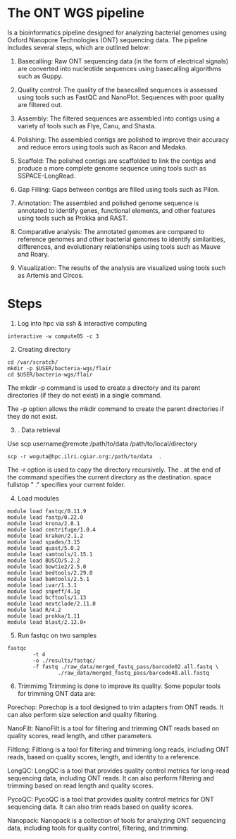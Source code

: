 # The ONT WGS pipeline

Is a bioinformatics pipeline designed for analyzing bacterial genomes using Oxford Nanopore Technologies (ONT) sequencing data. The pipeline includes several steps, which are outlined below:

1.  Basecalling: Raw ONT sequencing data (in the form of electrical signals) are converted into nucleotide sequences using basecalling algorithms such as Guppy.

2.  Quality control: The quality of the basecalled sequences is assessed using tools such as FastQC and NanoPlot. Sequences with poor quality are filtered out.

3.  Assembly: The filtered sequences are assembled into contigs using a variety of tools such as Flye, Canu, and Shasta.

4.  Polishing: The assembled contigs are polished to improve their accuracy and reduce errors using tools such as Racon and Medaka.

5.  Scaffold: The polished contigs are scaffolded to link the contigs and produce a more complete genome sequence using tools such as SSPACE-LongRead.

6.  Gap Filling: Gaps between contigs are filled using tools such as Pilon.

7.  Annotation: The assembled and polished genome sequence is annotated to identify genes, functional elements, and other features using tools such as Prokka and RAST.

8.  Comparative analysis: The annotated genomes are compared to reference genomes and other bacterial genomes to identify similarities, differences, and evolutionary relationships using tools such as Mauve and Roary.

9.  Visualization: The results of the analysis are visualized using tools such as Artemis and Circos.

# Steps

1.  Log into hpc via ssh & interactive computing
```
interactive -w compute05 -c 3
```

2.  Creating directory
```
cd /var/scratch/
mkdir -p $USER/bacteria-wgs/flair
cd $USER/bacteria-wgs/flair
```

The mkdir -p command is used to create a directory and its parent directories (if they do not exist) in a single command.

The -p option allows the mkdir command to create the parent directories if they do not exist.

3.  .  Data retrieval

Use scp username@remote:/path/to/data /path/to/local/directory

```
scp -r woguta@hpc.ilri.cgiar.org:/path/to/data  .
```

The -r option is used to copy the directory recursively. The . at the end of the command specifies the current directory as the destination. space fullstop " ." specifies your current folder.

4. Load modules
```
module load fastqc/0.11.9
module load fastp/0.22.0
module load krona/2.8.1
module load centrifuge/1.0.4
module load kraken/2.1.2
module load spades/3.15
module load quast/5.0.2
module load samtools/1.15.1
module load BUSCO/5.2.2
module load bowtie2/2.5.0
module load bedtools/2.29.0
module load bamtools/2.5.1
module load ivar/1.3.1
module load snpeff/4.1g
module load bcftools/1.13
module load nextclade/2.11.0
module load R/4.2
module load prokka/1.11
module load blast/2.12.0+
```
5. Run fastqc on two samples
```
fastqc
        -t 4
        -o ./results/fastqc/
        -f fastq ./raw_data/merged_fastq_pass/barcode02.all.fastq \
                ./raw_data/merged_fastq_pass/barcode48.all.fastq
```
6. Trimmimg
Trimming is done to improve its quality. Some popular tools for trimming ONT data are:

Porechop: Porechop is a tool designed to trim adapters from ONT reads. It can also perform size selection and quality filtering.

NanoFilt: NanoFilt is a tool for filtering and trimming ONT reads based on quality scores, read length, and other parameters.

Filtlong: Filtlong is a tool for filtering and trimming long reads, including ONT reads, based on quality scores, length, and identity to a reference.

LongQC: LongQC is a tool that provides quality control metrics for long-read sequencing data, including ONT reads. It can also perform filtering and trimming based on read length and quality scores.

PycoQC: PycoQC is a tool that provides quality control metrics for ONT sequencing data. It can also trim reads based on quality scores.

Nanopack: Nanopack is a collection of tools for analyzing ONT sequencing data, including tools for quality control, filtering, and trimming.
